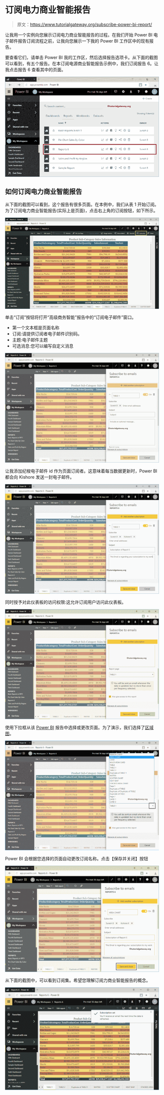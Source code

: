 # 订阅电力商业智能报告

> 原文：<https://www.tutorialgateway.org/subscribe-power-bi-report/>

让我用一个实例向您展示订阅电力商业智能报告的过程。在我们开始 Power BI 电子邮件报告订阅流程之前，让我向您展示一下我的 Power BI 工作区中的现有报告。

要查看它们，请单击 Power BI 我的工作区，然后选择报告选项卡。从下面的截图可以看到，有五个报告。在本订阅电源商业智能报告示例中，我们订阅报告 6。让我点击报告 6 查看其中的页面。

![Subscribe Power BI Report 1](img/662e85c06df6c0e61cbd93b790859261.png)

## 如何订阅电力商业智能报告

从下面的截图可以看到，这个报告有很多页面。在本例中，我们从表 1 开始订阅。为了订阅电力商业智能报告(实际上是页面)，点击右上角的订阅按钮，如下所示。

![Subscribe Power BI Report 2](img/f8780ffefe3e6e62fad044b72f4930cf.png)

单击“订阅”按钮将打开“高级商务智能”报告中的“订阅电子邮件”窗口。

*   第一个文本框是页面名称
*   订阅:请提供订阅者电子邮件识别码。
*   主题:电子邮件主题
*   可选消息:您可以编写自定义消息

![Subscribe Power BI Report 3](img/d8c9f535166f48f30d60b328e56f92a2.png)

让我添加纪梭电子邮件 id 作为页面订阅者。这意味着每当数据更新时，Power BI 都会向 Kishore 发送一封电子邮件。

![Subscribe Power BI Report 4](img/7f42d0687b943359fabc9b5118593256.png)

同时授予对此仪表板的访问权限:这允许订阅用户访问此仪表板。

![Subscribe Power BI Report 5](img/f71da53a584f9ecd8c1d8e562c6da0fc.png)

使用下拉框从该 [Power BI](https://www.tutorialgateway.org/power-bi-tutorial/) 报告中选择或更改页面。为了演示，我们选择了[区域图](https://www.tutorialgateway.org/area-chart-in-power-bi/)。

![Subscribe Power BI Report 6](img/2eec4b221ae5b8bd4032fb4a47c064a0.png)

Power BI 会根据您选择的页面自动更改订阅名称。点击【保存并关闭】按钮

![Subscribe Power BI Report 7](img/332c16eb5b98450802524e976cb4e85c.png)

从下面的截图中，可以看到订阅集。希望您理解订阅力商业智能报告的概念。

![Subscribe Power BI Report 8](img/7b599b7ac250d4938724b176a2f20d40.png)